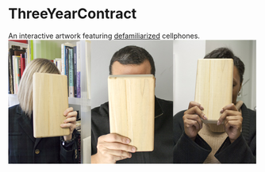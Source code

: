 # ThreeYearContract
An interactive artwork featuring [defamiliarized](http://www.blackwellreference.com/public/tocnode?id=g9781405183123_chunk_g97814051831236_ss1-1) cellphones.
![](https://github.com/TaylorHokanson/ThreeYearContract/blob/master/images/three.jpg "")
